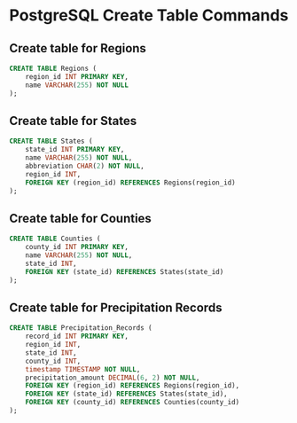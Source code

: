 # PostgreSQL Create Table Commands

## Create table for Regions

```sql
CREATE TABLE Regions (
    region_id INT PRIMARY KEY,
    name VARCHAR(255) NOT NULL
);
```

## Create table for States

```sql
CREATE TABLE States (
    state_id INT PRIMARY KEY,
    name VARCHAR(255) NOT NULL,
    abbreviation CHAR(2) NOT NULL,
    region_id INT,
    FOREIGN KEY (region_id) REFERENCES Regions(region_id)
);
```

## Create table for Counties

```sql
CREATE TABLE Counties (
    county_id INT PRIMARY KEY,
    name VARCHAR(255) NOT NULL,
    state_id INT,
    FOREIGN KEY (state_id) REFERENCES States(state_id)
);
```

## Create table for Precipitation Records

```sql
CREATE TABLE Precipitation_Records (
    record_id INT PRIMARY KEY,
    region_id INT,
    state_id INT,
    county_id INT,
    timestamp TIMESTAMP NOT NULL,
    precipitation_amount DECIMAL(6, 2) NOT NULL,
    FOREIGN KEY (region_id) REFERENCES Regions(region_id),
    FOREIGN KEY (state_id) REFERENCES States(state_id),
    FOREIGN KEY (county_id) REFERENCES Counties(county_id)
);
```
